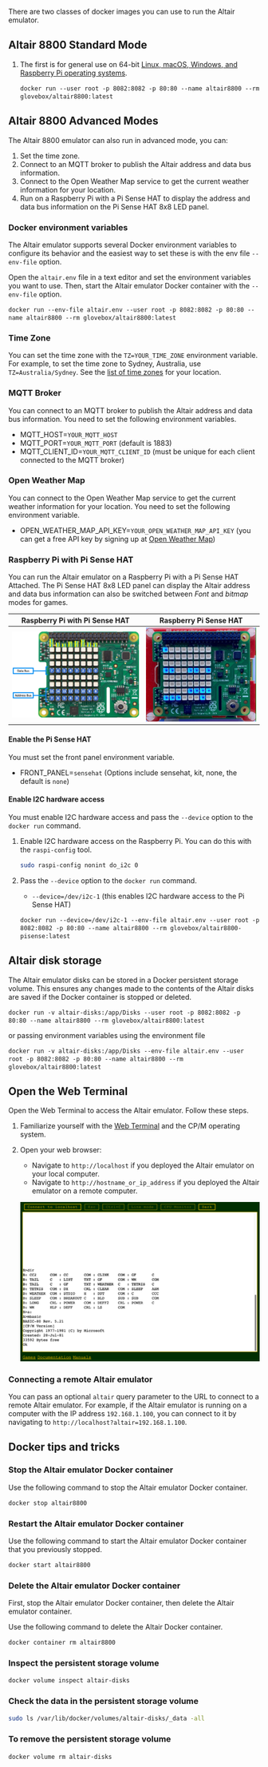 There are two classes of docker images you can use to run the Altair emulator.

## Altair 8800 Standard Mode

1. The first is for general use on 64-bit [Linux, macOS, Windows, and Raspberry Pi operating systems](#general-linux-macos-windows-and-raspberry-pi-users).

    ```shell
    docker run --user root -p 8082:8082 -p 80:80 --name altair8800 --rm glovebox/altair8800:latest
    ```

## Altair 8800 Advanced Modes

The Altair 8800 emulator can also run in advanced mode, you can:

1. Set the time zone.
1. Connect to an MQTT broker to publish the Altair address and data bus information.
1. Connect to the Open Weather Map service to get the current weather information for your location.
1. Run on a Raspberry Pi with a Pi Sense HAT to display the address and data bus information on the Pi Sense HAT 8x8 LED panel.

### Docker environment variables

The Altair emulator supports several Docker environment variables to configure its behavior and the easiest way to set these is with the env file `--env-file` option.

Open the `altair.env` file in a text editor and set the environment variables you want to use. Then, start the Altair emulator Docker container with the `--env-file` option.

```shell
docker run --env-file altair.env --user root -p 8082:8082 -p 80:80 --name altair8800 --rm glovebox/altair8800:latest
```

### Time Zone

You can set the time zone with the `TZ=YOUR_TIME_ZONE` environment variable. For example, to set the time zone to Sydney, Australia, use `TZ=Australia/Sydney`. See the [list of time zones](https://en.wikipedia.org/wiki/List_of_tz_database_time_zones) for your location.

### MQTT Broker

You can connect to an MQTT broker to publish the Altair address and data bus information. You need to set the following environment variables.

* MQTT_HOST=`YOUR_MQTT_HOST`
* MQTT_PORT=`YOUR_MQTT_PORT` (default is 1883)
* MQTT_CLIENT_ID=`YOUR_MQTT_CLIENT_ID` (must be unique for each client connected to the MQTT broker)

### Open Weather Map

You can connect to the Open Weather Map service to get the current weather information for your location. You need to set the following environment variable.

* OPEN_WEATHER_MAP_API_KEY=`YOUR_OPEN_WEATHER_MAP_API_KEY` (you can get a free API key by signing up at [Open Weather Map](https://openweathermap.org/api))

### Raspberry Pi with Pi Sense HAT

You can run the Altair emulator on a Raspberry Pi with a Pi Sense HAT Attached. The Pi Sense HAT 8x8 LED panel can display the Altair address and data bus information can also be switched between *Font* and *bitmap* modes for games.

| Raspberry Pi with Pi Sense HAT  | Raspberry Pi Sense HAT |
|--|--|
| ![The image shows the address and data bus LEDs](img/raspberry_pi_sense_hat_map.png) | ![The gif shows the address and data bus LEDs in action](img/raspberry_pi_sense_hat.gif) |

#### Enable the Pi Sense HAT

You must set the front panel environment variable.

* FRONT_PANEL=`sensehat` (Options include sensehat, kit, none, the default is `none`)

#### Enable I2C hardware access

You must enable I2C hardware access and pass the `--device` option to the `docker run` command.

1. Enable I2C hardware access on the Raspberry Pi. You can do this with the `raspi-config` tool.

    ```bash
    sudo raspi-config nonint do_i2c 0
    ```

2. Pass the `--device` option to the `docker run` command.

   * `--device=/dev/i2c-1` (this enables I2C hardware access to the Pi Sense HAT)

   ```shell
   docker run --device=/dev/i2c-1 --env-file altair.env --user root -p 8082:8082 -p 80:80 --name altair8800 --rm glovebox/altair8800-pisense:latest
   ```

## Altair disk storage

The Altair emulator disks can be stored in a Docker persistent storage volume. This ensures any changes made to the contents of the Altair disks are saved if the Docker container is stopped or deleted.

```shell
docker run -v altair-disks:/app/Disks --user root -p 8082:8082 -p 80:80 --name altair8800 --rm glovebox/altair8800:latest
```

or passing environment variables using the environment file

```shell
docker run -v altair-disks:/app/Disks --env-file altair.env --user root -p 8082:8082 -p 80:80 --name altair8800 --rm glovebox/altair8800:latest
```

## Open the Web Terminal

Open the Web Terminal to access the Altair emulator. Follow these steps.

1. Familiarize yourself with the [Web Terminal](../20-fundamentals/25-Web-Terminal.md) and the CP/M operating system.
2. Open your web browser:
    * Navigate to `http://localhost` if you deployed the Altair emulator on your local computer.
    * Navigate to `http://hostname_or_ip_address` if you deployed the Altair emulator on a remote computer.

    ![The following image is of the web terminal command prompt](../20-fundamentals/img/web_terminal_intro.png)

### Connecting a remote Altair emulator

You can pass an optional `altair` query parameter to the URL to connect to a remote Altair emulator. For example, if the Altair emulator is running on a computer with the IP address `192.168.1.100`, you can connect to it by navigating to `http://localhost?altair=192.168.1.100`.

## Docker tips and tricks

### Stop the Altair emulator Docker container

Use the following command to stop the Altair emulator Docker container.

```bash
docker stop altair8800
```

### Restart the Altair emulator Docker container

Use the following command to start the Altair emulator Docker container that you previously stopped.

```bash
docker start altair8800
```

### Delete the Altair emulator Docker container

First, stop the Altair emulator Docker container, then delete the Altair emulator container.

Use the following command to delete the Altair Docker container.

```bash
docker container rm altair8800
```

### Inspect the persistent storage volume

```bash
docker volume inspect altair-disks
```

### Check the data in the persistent storage volume

```bash
sudo ls /var/lib/docker/volumes/altair-disks/_data -all
```

### To remove the persistent storage volume

```bash
docker volume rm altair-disks
```
